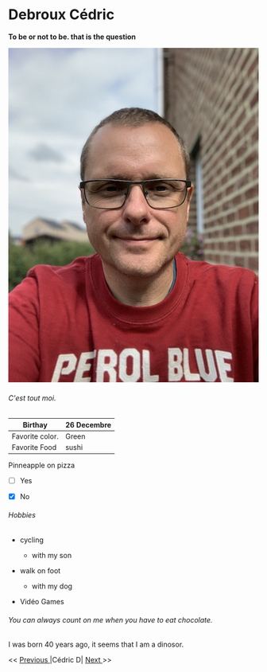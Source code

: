# Debroux Cédric
__To be or not to be. that is the question__

![Moi](https://github.com/Cedricdebroux/markdown-challenge/blob/master/IMG_2831.jpg)

###### C'est tout moi.

|Birthay             |26 Decembre  |
|--------------------|-------------|
|Favorite color.     |Green        |
|Favorite Food       |sushi        |

Pinneapple on pizza  
- [ ] Yes 
- [x] No


###### Hobbies

* cycling
  * with my son 

* walk on foot
  * with my dog
  
* Vidéo Games

###### You can always count on me when you have to eat chocolate.

I was born 40 years ago, it seems that I am a dinosor.

<< [ Previous ](https://github.com/Freecey/markdown-challenge/) |Cédric D| [ Next ](https://github.com/Marmouz82/markdown-challenge)>>
